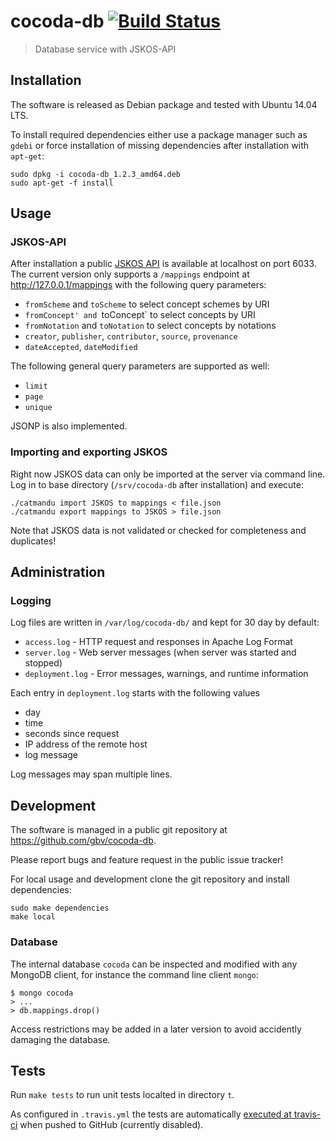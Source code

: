 # cocoda-db [![Build Status](https://travis-ci.org/gbv/cocoda.svg?branch=master)](https://travis-ci.org/gbv/cocoda-db)

> Database service with JSKOS-API

## Installation

The software is released as Debian package and tested with Ubuntu 14.04 LTS. 

To install required dependencies either use a package manager such as `gdebi`
or force installation of missing dependencies after installation with
`apt-get`:

    sudo dpkg -i cocoda-db_1.2.3_amd64.deb
    sudo apt-get -f install

## Usage

### JSKOS-API

After installation a public [JSKOS API](https://github.com/gbv/jskos-api) is
available at localhost on port 6033. The current version only supports a
`/mappings` endpoint at <http://127.0.0.1/mappings> with the following query
parameters:

* `fromScheme` and `toScheme` to select concept schemes by URI
* `fromConcept' and `toConcept` to select concepts by URI
* `fromNotation` and `toNotation` to select concepts by notations
* `creator`, `publisher`, `contributor`, `source`, `provenance`
* `dateAccepted`, `dateModified`
 
The following general query parameters are supported as well:

* `limit`
* `page`
* `unique`

JSONP is also implemented.

### Importing and exporting JSKOS

Right now JSKOS data can only be imported at the server via command line. Log
in to base directory (`/srv/cocoda-db` after installation) and execute:

    ./catmandu import JSKOS to mappings < file.json
    ./catmandu export mappings to JSKOS > file.json

Note that JSKOS data is not validated or checked for completeness and
duplicates!

## Administration

### Logging

Log files are written in `/var/log/cocoda-db/` and kept for 30 day by default:

* `access.log` - HTTP request and responses in Apache Log Format
* `server.log` - Web server messages (when server was started and stopped)
* `deployment.log` - Error messages, warnings, and runtime information

Each entry in `deployment.log` starts with the following values

* day
* time
* seconds since request
* IP address of the remote host
* log message

Log messages may span multiple lines.

## Development

The software is managed in a public git repository at
<https://github.com/gbv/cocoda-db>. 

Please report bugs and feature request in the public issue tracker!

For local usage and development clone the git repository and install
dependencies:

    sudo make dependencies
    make local
 
### Database

The internal database `cocoda` can be inspected and modified with any MongoDB
client, for instance the command line client `mongo`:

    $ mongo cocoda
    > ...
    > db.mappings.drop()

Access restrictions may be added in a later version to avoid accidently
damaging the database.

## Tests

Run `make tests` to run unit tests localted in directory `t`.

As configured in `.travis.yml` the tests are automatically [executed at
travis-ci](https://travis-ci.org/gbv/cocoda-db) when pushed to GitHub
(currently disabled).


